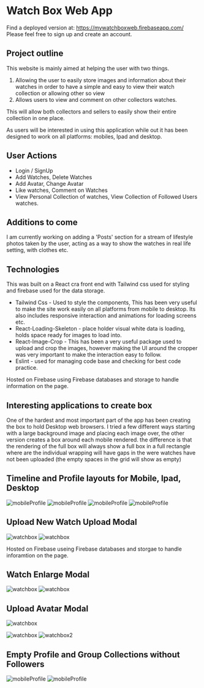 # Watch Box Web App 
Find a deployed version at: https://mywatchboxweb.firebaseapp.com/
Please feel free to sign up and create an account.

## Project outline
This website is mainly aimed at helping the user with two things.
1. Allowing the user to easily store images and information about their watches in order to have a simple and easy to view their watch collection or allowing other so view
2. Allows users to view and comment on other collectors watches. 

This will allow both collectors and sellers to easily show their entire collection in one place.

As users will be interested in using this application while out it has been designed to work on all platforms: mobiles, Ipad and desktop.

## User Actions
- Login / SignUp 
- Add Watches, Delete Watches
- Add Avatar, Change Avatar
- Like watches, Comment on Watches
- View Personal Collection of watches, View Collection of Followed Users watches.

## Additions to come
I am currently working on adding a 'Posts' section for a stream of lifestyle photos taken by the user, acting as a way to show the watches in real life setting, with clothes etc.


## Technologies
This was built on a React cra front end with Tailwind css used for styling and firebase used for the data storage.

- Tailwind Css - Used to style the components, This has been very useful to make the site work easily on all platforms from mobile to desktop. Its also includes responsive interaction and animations for loading screens etc. 
- React-Loading-Skeleton - place holder visual white data is loading, holds space ready for images to load into.
- React-Image-Crop - This has been a very useful package used to upload and crop the images, however making the UI around the cropper was very important to make the interaction easy to follow.
- Eslint - used for managing code base and checking for best code practice.

Hosted on Firebase using Firebase databases and storage to handle information on the page.

## Interesting applications to create box
One of the hardest and most important part of the app has been creating the box to hold Desktop web browsers.
I tried a few different ways starting with a large background image and placing each image over, the other version creates a box around each mobile rendered. the difference is that the rendering of the full box will always show a full box in a full rectangle where are the individual wrapping will have gaps in the were watches have not been uploaded (the empty spaces in the grid will show as empty)

## Timeline and Profile layouts for Mobile, Ipad, Desktop
![mobileProfile](src/images/readme/Mobile_profile_timeline.png)
![mobileProfile](src/images/readme/Ipad_layout.png)
![mobileProfile](src/images/readme/Timeline.png)
![mobileProfile](src/images/readme/timeline_with_followers.png)


## Upload New Watch Upload Modal
![watchbox](src/images/readme/Avatar_upload.png)
![watchbox](src/images/readme/Mobile_watch_upload.png)

Hosted on Firebase useing Firebase databases and storgae to handle inforamtion on the page.

## Watch Enlarge Modal
![watchbox](src/images/readme/Show_watch_profile.png)
![watchbox](src/images/readme/Timeline_Show_watch.png)



## Upload Avatar Modal
![watchbox](src/images/readme/first_background.png)

![watchbox](src/images/readme/first_background.png)
![watchbox2](src/images/readme/first_background_2.png)


## Empty Profile and Group Collections without Followers
![mobileProfile](src/images/readme/Timeline_empty.png)
![mobileProfile](src/images/readme/Profile_empty.png)

<!-- This had its limitations though it me be something that the user can chose between.
- This style will have empty spaces even if the watch is not there. 
- Works well when there is not information.
The second style uses a single a single box .png as shown below which is used as a background image that is repeated around each image which means the box will only be visiable around existant watches. This means the box is infinate and will grow with the collection. It does also mean that there will be spaces that are not showing the box leading to a non complete box visual as shown below.
![watchoutline](src/images/readme/single_box.png)
![watchoutline](src/images/readme/profile_box.png)
![watchoutline](src/images/readme/timeline_box.png) -->